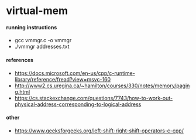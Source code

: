 # virtual-mem

#### running instructions
- gcc vmmgr.c -o vmmgr
- ./vmmgr addresses.txt


#### references
- https://docs.microsoft.com/en-us/cpp/c-runtime-library/reference/fread?view=msvc-160
- http://www2.cs.uregina.ca/~hamilton/courses/330/notes/memory/paging.html
- https://cs.stackexchange.com/questions/7743/how-to-work-out-physical-address-corresponding-to-logical-address

#### other
- https://www.geeksforgeeks.org/left-shift-right-shift-operators-c-cpp/
